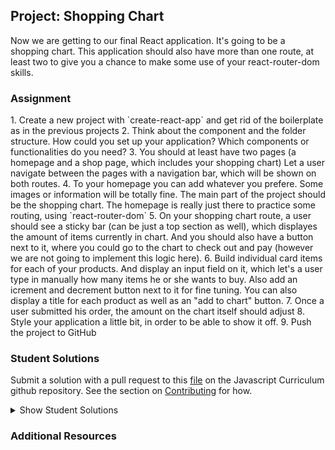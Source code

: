 ## Project: Shopping Chart

Now we are getting to our final React application. It's going to be a shopping chart.
This application should also have more than one route, at least two to give you a chance to make some use of your react-router-dom skills.

### Assignment

<div class="lesson-content__panel" markdown="1">
1. Create a new project with `create-react-app` and get rid of the boilerplate as in the previous projects
2. Think about the component and the folder structure. How could you set up your application? Which components or functionalities do you need?
3. You should at least have two pages (a homepage and a shop page, which includes your shopping chart) Let a user navigate between the pages with a navigation bar, which will be shown on both routes.
4. To your homepage you can add whatever you prefere. Some images or information will be totally fine. The main part of the project should be the shopping chart. The homepage is really just there to practice some routing, using `react-router-dom`
5. On your shopping chart route, a user should see a sticky bar (can be just a top section as well), which displayes the amount of items currently in chart. And you should also have a button next to it, where you could go to the chart to check out and pay (however we are not going to implement this logic here).
6. Build individual card items for each of your products. And display an input field on it, which let's a user type in manually how many items he or she wants to buy. Also add an icrement and decrement button next to it for fine tuning. You can also display a title for each product as well as an "add to chart" button.
7. Once a user submitted his order, the amount on the chart itself should adjust
8. Style your application a little bit, in order to be able to show it off.
9. Push the project to GitHub
</div>

### Student Solutions

Submit a solution with a pull request to this [file](https://github.com/TheOdinProject/curriculum/blob/master/javascript/frameworks/frameworks-project.md) on the Javascript Curriculum github repository. See the section on [Contributing](http://github.com/TheOdinProject/curriculum/blob/master/contributing.md) for how.

<details markdown="block">
  <summary> Show Student Solutions </summary>

- Add your solution below this line!

</details>

### Additional Resources

